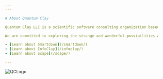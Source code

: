 ```yaml
---
---

# About Quantum Clay

Quantum Clay LLC is a scientific software consulting organization based in the Pacific Northwest of the USA. We build systems and tools to support the processes of research, authorship, and publication that are common to STEM (Science, Technology, Engineering, Mathematics) fields and to the educational efforts associated with these fields.

We are committed to exploring the strange and wonderful possibilities afforded by the palette of technologies and ideas available in the collaborative world of scientists, artists, engineers and philosophers.

- [Learn about Smartdown](/smartdown/)
- [Learn about InfoClay](/infoclay/)
- [Learn about Scape](/scape/)

---
```


![QCLogo](/QCLogo.png)